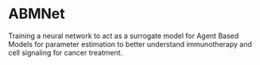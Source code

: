 # ABMNet

Training a neural network to act as a surrogate model for Agent Based Models for parameter estimation to better understand immunotherapy and cell signaling for cancer treatment. 
